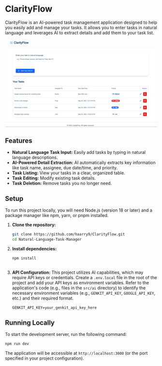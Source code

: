 # ClarityFlow

ClarityFlow is an AI-powered task management application designed to help you easily add and manage your tasks. It allows you to enter tasks in natural language and leverages AI to extract details and add them to your task list.

![ClarityFlow Screenshot](image.png)

## Features

*   **Natural Language Task Input:** Easily add tasks by typing in natural language descriptions.
*   **AI-Powered Detail Extraction:** AI automatically extracts key information like task name, assignee, due date/time, and priority.
*   **Task Listing:** View your tasks in a clear, organized table.
*   **Task Editing:** Modify existing task details.
*   **Task Deletion:** Remove tasks you no longer need.

## Setup

To run this project locally, you will need Node.js (version 18 or later) and a package manager like npm, yarn, or pnpm installed.

1.  **Clone the repository:**
    ```bash
    git clone https://github.com/haarry9/ClarityFlow.git
    cd Natural-Language-Task-Manager
    ```

2.  **Install dependencies:**
    ```bash
    npm install
   
    ```

3.  **API Configuration:**
    This project utilizes AI capabilities, which may require API keys or credentials. Create a `.env.local` file in the root of the project and add your API keys as environment variables. Refer to the application's code (e.g., files in the `src/ai` directory) to identify the necessary environment variables (e.g., `GENKIT_API_KEY`, `GOOGLE_API_KEY`, etc.) and their required format.

    ```env
    GENKIT_API_KEY=your_genkit_api_key_here
    ```

## Running Locally

To start the development server, run the following command:

```bash
npm run dev
```

The application will be accessible at `http://localhost:3000` (or the port specified in your project configuration).


